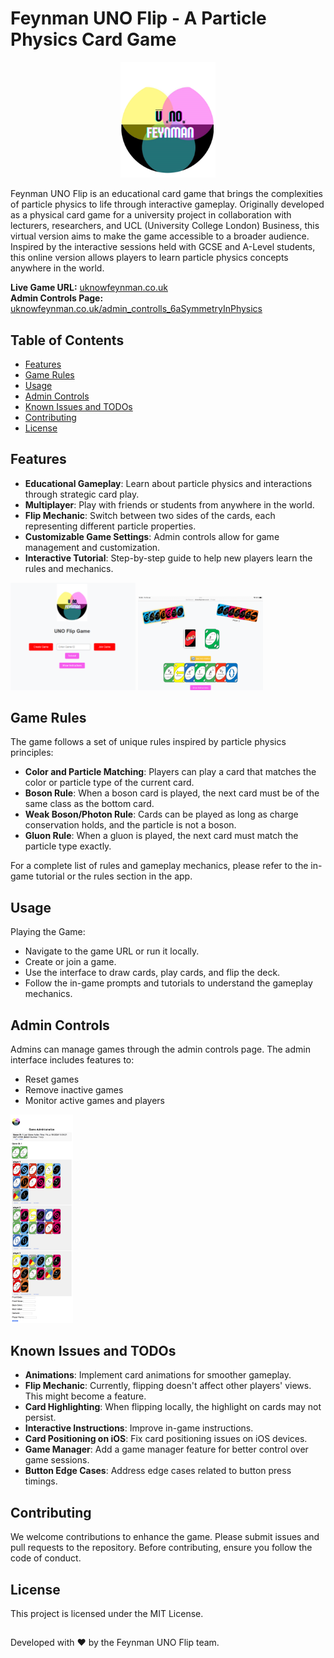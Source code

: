 # Feynman UNO Flip - A Particle Physics Card Game

<p align="center">
    <img src="uno_game/static/images/main_logo-transparent.png" alt="Main Page Image" width="30%">
</p>


Feynman UNO Flip is an educational card game that brings the complexities of particle physics to life through interactive gameplay. Originally developed as a physical card game for a university project in collaboration with lecturers, researchers, and UCL (University College London) Business, this virtual version aims to make the game accessible to a broader audience. Inspired by the interactive sessions held with GCSE and A-Level students, this online version allows players to learn particle physics concepts anywhere in the world.

**Live Game URL:** [uknowfeynman.co.uk](http://www.uknowfeynman.co.uk)  
**Admin Controls Page:** [uknowfeynman.co.uk/admin_controlls_6aSymmetryInPhysics](http://www.uknowfeynman.co.uk/admin_controlls_6aSymmetryInPhysics)

## Table of Contents

- [Features](#features)
- [Game Rules](#game-rules)
- [Usage](#usage)
- [Admin Controls](#admin-controls)
- [Known Issues and TODOs](#known-issues-and-todos)
- [Contributing](#contributing)
- [License](#license)

## Features

- **Educational Gameplay**: Learn about particle physics and interactions through strategic card play.
- **Multiplayer**: Play with friends or students from anywhere in the world.
- **Flip Mechanic**: Switch between two sides of the cards, each representing different particle properties.
- **Customizable Game Settings**: Admin controls allow for game management and customization.
- **Interactive Tutorial**: Step-by-step guide to help new players learn the rules and mechanics.


<p float="left">
  <img src="uno_game/static/images/MainPageIMG.png" width="200" />
  <img src="uno_game/static/images/InGameIMG.PNG" width="200" />
</p>


## Game Rules

The game follows a set of unique rules inspired by particle physics principles:

- **Color and Particle Matching**: Players can play a card that matches the color or particle type of the current card.
- **Boson Rule**: When a boson card is played, the next card must be of the same class as the bottom card.
- **Weak Boson/Photon Rule**: Cards can be played as long as charge conservation holds, and the particle is not a boson.
- **Gluon Rule**: When a gluon is played, the next card must match the particle type exactly.

For a complete list of rules and gameplay mechanics, please refer to the in-game tutorial or the rules section in the app.

## Usage
Playing the Game:

- Navigate to the game URL or run it locally.
- Create or join a game.
- Use the interface to draw cards, play cards, and flip the deck.
- Follow the in-game prompts and tutorials to understand the gameplay mechanics.

## Admin Controls
Admins can manage games through the admin controls page. The admin interface includes features to:
 - Reset games
 - Remove inactive games
 - Monitor active games and players

<img src="uno_game/static/images/AdminPageIMG.JPG" width="100" />

## Known Issues and TODOs
- **Animations**: Implement card animations for smoother gameplay.
- **Flip Mechanic**: Currently, flipping doesn't affect other players' views. This might become a feature.
- **Card Highlighting**: When flipping locally, the highlight on cards may not persist.
- **Interactive Instructions**: Improve in-game instructions.
- **Card Positioning on iOS**: Fix card positioning issues on iOS devices.
- **Game Manager**: Add a game manager feature for better control over game sessions.
- **Button Edge Cases**: Address edge cases related to button press timings.

## Contributing
We welcome contributions to enhance the game. Please submit issues and pull requests to the repository. Before contributing, ensure you follow the code of conduct.

## License
This project is licensed under the MIT License.

##
Developed with ❤️ by the Feynman UNO Flip team.